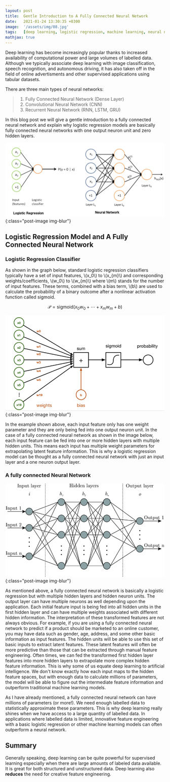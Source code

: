 ```yaml
---
layout: post
title:  Gentle Introduction to A Fully Connected Neural Network
date:   2021-01-24 13:30:35 +0300
image:  '/assets/img/08.jpg'
tags:   [deep learning, logistic regression, machine learning, neural network, dense layer, ai]
mathjax: true
---
```


Deep learning has become increasingly popular thanks to increased availability of computational power and large volumes of labelled data. Although we typically associate deep learning with image classification, speech recognition, and autonomous driving, it has also taken off in the field of online advertisments and other supervised applications using tabular datasets.  

There are three main types of neural networks:  
> 1. Fully Connected Neural Network (Dense Layer)
> 2. Convolutional Neural Network (CNN)
> 3. Recurrent Neural Network (RNN, LSTM, GRU) 

In this blog post we will give a gentle introduction to a fully connected neural network and explain why logistic regression models are basically fully connected neural networks with one output neuron unit and zero hidden layers. 

![logistic regression as one layer NN](/assets/img/blog8_img1.png){:class="post-image img-blur"}


## Logistic Regression Model and A Fully Connected Neural Network 

### Logistic Regression Classifier
As shown in the graph below, standard logistic regression classifiers typically have a set of input features, \\(x_0\\) to \\(x_{m}\\) and corresponding weights/coefficients, \\(w_0\\) to \\(w_{m}\\) where \\(m\\) stands for the number of input features. These terms, combined with a bias term, \\(b\\) are used to calculate the probability of a binary outcome after a nonlinear activation function called sigmoid. 

$$\mathcal{P} = \mathrm{sigmoid}(x_0w_0+\dotsb+ x_{m}w_{m} + b) $$



![logistic regressor](/assets/img/blog8_img2.png){:class="post-image img-blur"}

In the example shown above, each input feature only has one weight parameter and they are only being fed into one output neuron unit. In the case of a fully connected neural network as shown in the image below, each input feature can be fed into one or more hidden layers with multiple hidden units. This means each input has multiple weight parameters for extrapolating latent feature information. This is why a logistic regression model can be thought as a fully connected neural network with just an input layer and a one neuron output layer.  

### A fully connected Neural Network
![one layer Neural Network](/assets/img/blog8_img3.png){:class="post-image img-blur"}

As mentioned above, a fully connected neural network is basically a logistic regression but with multiple hidden layers and hidden neuron units. The output layer can have multiple neurons as well depending upon the application. Each initial feature input is being fed into all hidden units in the first hidden layer and can have multiple weights associated with different hidden information. The interpretation of these transformed features are not always obvious. For example, if you are using a fully connected neural network to predict if a product should be marketed to an online customer, you may have data such as gender, age, address, and some other basic information as input features. The hidden units will be able to use this set of basic inputs to extract latent features. These latent features will often be more predictive than those that can be extracted through manual feature engineering. Often times, we can fed the transformed first hidden layer features into more hidden layers to extrapolate more complex hidden feature information. This is why some of us equate deep learning to artificial intelligence. We don't know exactly how each input maps to the hidden feature spaces, but with enough data to calculate millions of parameters, the model will be able to figure out the intermediate feature information and outperform traditional machine learning models. 
 
As I have already mentioned, a fully connected neural network can have millions of parameters (or more!). We need enough labelled data to statistically approximate these parameters. This is why deep learning really shines when we have access to a large quantity of labelled data. In applications where labelled data is limited, innovative feature engineering with a basic logistic regression or other machine learning models can often outperform a neural network. 

    
## Summary
Generally speaking, deep learning can be quite powerful for supervised learning especially when there are large amounts of labeled data available. It is great for both structured and unstructured data. Deep learning also **reduces** the need for creative feature engineering. 
